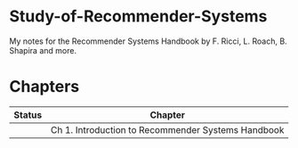 # Study-of-Recommender-Systems
My notes for the Recommender Systems Handbook by F. Ricci, L. Roach, B. Shapira and more.

# Chapters
| Status | Chapter |
---------|----------
				| Ch 1. Introduction to Recommender Systems Handbook

